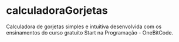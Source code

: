 # calculadoraGorjetas
Calculadora de gorjetas simples e intuitiva desenvolvida com os ensinamentos do curso gratuito Start na Programação - OneBitCode.
